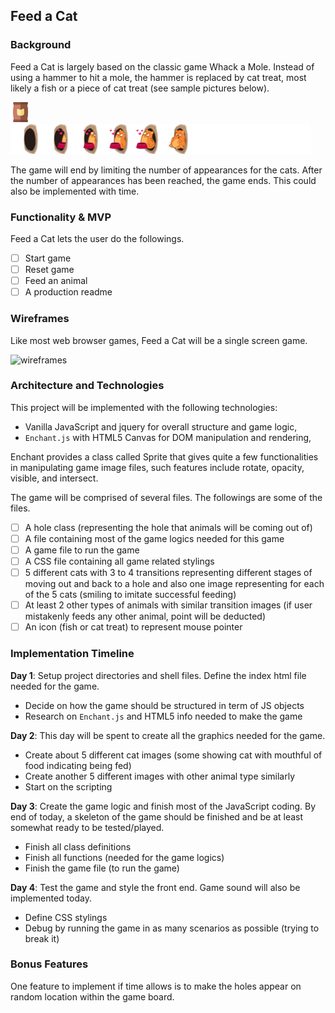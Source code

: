 ## Feed a Cat

### Background

Feed a Cat is largely based on the classic game Whack a Mole. Instead of using a hammer to hit a mole, the hammer is replaced by cat treat, most likely a fish or a piece of cat treat (see sample pictures below).

![cat treat](images/cat-treat.png)
![cats](images/cat-sprite.png)

The game will end by limiting the number of appearances for the cats. After the number of appearances has been reached, the game ends. This could also be implemented with time.

### Functionality & MVP

Feed a Cat lets the user do the followings.

- [ ] Start game
- [ ] Reset game
- [ ] Feed an animal
- [ ] A production readme

### Wireframes

Like most web browser games, Feed a Cat will be a single screen game.

![wireframes](images/Feed-a-Cat.png)

### Architecture and Technologies

This project will be implemented with the following technologies:

- Vanilla JavaScript and jquery for overall structure and game logic,
- `Enchant.js` with HTML5 Canvas for DOM manipulation and rendering,

Enchant provides a class called Sprite that gives quite a few functionalities in manipulating game image files, such features include rotate, opacity, visible, and intersect.

The game will be comprised of several files. The followings are some of the files.

- [ ] A hole class (representing the hole that animals will be coming out of)
- [ ] A file containing most of the game logics needed for this game
- [ ] A game file to run the game
- [ ] A CSS file containing all game related stylings
- [ ] 5 different cats with 3 to 4 transitions representing different stages of moving out and back to a hole and also one image representing for each of the 5 cats (smiling to imitate successful feeding)
- [ ] At least 2 other types of animals with similar transition images (if user mistakenly feeds any other animal, point will be deducted)
- [ ] An icon (fish or cat treat) to represent mouse pointer

### Implementation Timeline

**Day 1**: Setup project directories and shell files. Define the index html file needed for the game.

- Decide on how the game should be structured in term of JS objects
- Research on `Enchant.js` and HTML5 info needed to make the game

**Day 2**: This day will be spent to create all the graphics needed for the game.

- Create about 5 different cat images (some showing cat with mouthful of food indicating being fed)
- Create another 5 different images with other animal type similarly
- Start on the scripting

**Day 3**: Create the game logic and finish most of the JavaScript coding. By end of today, a skeleton of the game should be finished and be at least somewhat ready to be tested/played.

- Finish all class definitions
- Finish all functions (needed for the game logics)
- Finish the game file (to run the game)

**Day 4**: Test the game and style the front end. Game sound will also be implemented today.

- Define CSS stylings
- Debug by running the game in as many scenarios as possible (trying to break it)

### Bonus Features

One feature to implement if time allows is to make the holes appear on random location within the game board.
